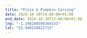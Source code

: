 ```yaml
---
title: "Pizza & Pumpkin Carving"
date: 2024-10-30T19:00:00+01:00
end_date: 2024-10-30T23:00:00+01:00
lng: "-1.198280590384333"
lat: "52.940234022715"
---
```

